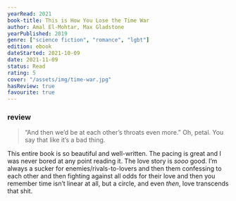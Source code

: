 ```yaml
---
yearRead: 2021
book-title: This is How You Lose the Time War
author: Amal El-Mohtar, Max Gladstone
yearPublished: 2019
genre: ["science fiction", "romance", "lgbt"]
edition: ebook
dateStarted: 2021-10-09
date: 2021-11-09
status: Read
rating: 5
cover: "/assets/img/time-war.jpg"
hasReview: true
favourite: true
---
```


### review

> “And then we’d be at each other’s throats even more.” Oh, petal. You say that like it’s a bad thing.

This entire book is so beautiful and well-written. The pacing is great and I was never bored at any point reading it. The love story is *sooo* good. I’m always a sucker for enemies/rivals-to-lovers and then them confessing to each other and then fighting against all odds for their love and then you remember time isn’t linear at all, but a circle, and  even *then*, love transcends that shit.